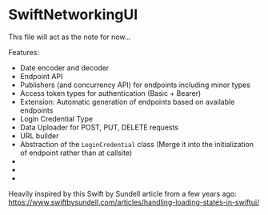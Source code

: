 # SwiftNetworkingUI

This file will act as the note for now...

Features:

- Date encoder and decoder
- Endpoint API
- Publishers (and concurrency API) for endpoints including minor types
- Access token types for authentication (Basic + Bearer)
- Extension: Automatic generation of endpoints based on available endpoints
- Login Credential Type
- Data Uploader for POST, PUT, DELETE requests
- URL builder
- Abstraction of the `LoginCredential` class (Merge it into the initialization of endpoint rather than at callsite)
-
-
-

Heavily inspired by this Swift by Sundell article from a few years ago: https://www.swiftbysundell.com/articles/handling-loading-states-in-swiftui/
